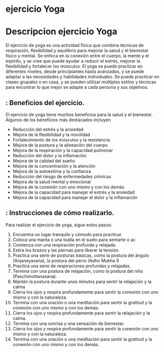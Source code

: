 #   ejercicio Yoga

# Descripcion ejercicio Yoga
El ejercicio de yoga es una actividad física que combina técnicas de respiración,
flexibilidad y equilibrio para mejorar la salud y el bienestar físico y mental.
Se enfoca en la conexión entre el cuerpo, la mente y el espíritu, y
se cree que puede ayudar a reducir el estrés, mejorar la flexibilidad y
fortalecer los músculos.
El yoga se puede practicar en diferentes niveles, desde principiantes hasta
avanzados, y se puede adaptar a las necesidades y habilidades individuales.
Se puede practicar en clases grupales o en casa, y se pueden utilizar
múltiples estilos y técnicas para encontrar lo que mejor se adapte a cada persona
y sus objetivos.


## : Beneficios del ejercicio.
El ejercicio de yoga tiene muchos beneficios para la salud y el bienestar.
Algunos de los beneficios más destacados incluyen
- Reducción del estrés y la ansiedad
- Mejora de la flexibilidad y la movilidad
- Fortalecimiento de los músculos y la resistencia
- Mejora de la postura y la alineación del cuerpo
- Mejora de la respiración y la capacidad pulmonar
- Reducción del dolor y la inflamación
- Mejora de la calidad del sueño
- Mejora de la concentración y la atención
- Mejora de la autoestima y la confianza
- Reducción del riesgo de enfermedades crónicas
- Mejora de la salud mental y emocional
- Mejora de la conexión con uno mismo y con los demás
- Mejora de la capacidad para manejar el estrés y la ansiedad
- Mejora de la capacidad para manejar el dolor y la inflamación

## : Instrucciones de cómo realizarlo.
Para realizar el ejercicio de yoga, sigue estos pasos:
1. Encuentra un lugar tranquilo y cómodo para practicar.
2. Coloca una manta o una toalla en el suelo para sentarte o ac
3. Comienza con una respiración profunda y relajada.
4. Estira los brazos y las piernas para liberar la tensión.
5. Practica una serie de posturas básicas, como la postura del ángulo
(Anjaneyasana), la postura del perro (Adho Mukha S
6. Practica una serie de respiraciones profundas y relajadas.
7. Termina con una postura de relajación, como la postura del niño
(Paschimottanasana).
8. Mantén la postura durante unos minutos para sentir la relajación y la calma
9. Cierra los ojos y respira profundamente para sentir la conexión con uno mismo y
con la naturaleza.
10. Termina con una oración o una meditación para sentir la gratitud y la
conexión con uno mismo y con los demás.
11. Cierra los ojos y respira profundamente para sentir la relajación y la
calma.
12. Termina con una sonrisa y una sensación de bienestar.
13. Cierra los ojos y respira profundamente para sentir la conexión con uno
mismo y con la naturaleza.
14. Termina con una oración o una meditación para sentir la gratitud y la
conexión con uno mismo y con los demás.